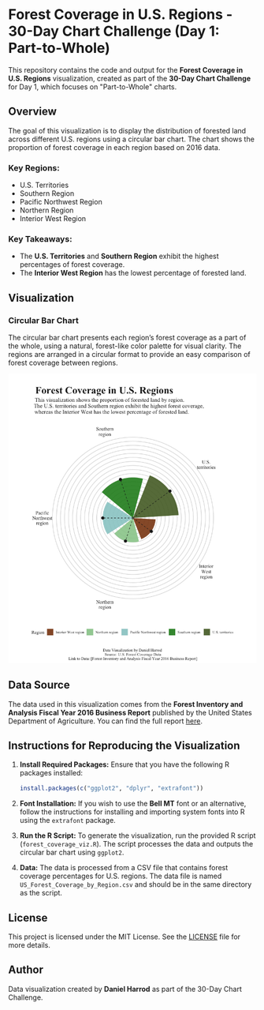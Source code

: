 
# Forest Coverage in U.S. Regions - 30-Day Chart Challenge (Day 1: Part-to-Whole)

This repository contains the code and output for the **Forest Coverage in U.S. Regions** visualization, created as part of the **30-Day Chart Challenge** for Day 1, which focuses on "Part-to-Whole" charts.

## Overview

The goal of this visualization is to display the distribution of forested land across different U.S. regions using a circular bar chart. The chart shows the proportion of forest coverage in each region based on 2016 data.

### Key Regions:
- U.S. Territories
- Southern Region
- Pacific Northwest Region
- Northern Region
- Interior West Region

### Key Takeaways:
- The **U.S. Territories** and **Southern Region** exhibit the highest percentages of forest coverage.
- The **Interior West Region** has the lowest percentage of forested land.

## Visualization

### Circular Bar Chart

The circular bar chart presents each region’s forest coverage as a part of the whole, using a natural, forest-like color palette for visual clarity. The regions are arranged in a circular format to provide an easy comparison of forest coverage between regions.

![Forest Coverage in U.S. Regions](Day_1_Part_to_Whole/Forrest_Coverage_in_US_Regions.png)

## Data Source

The data used in this visualization comes from the **Forest Inventory and Analysis Fiscal Year 2016 Business Report** published by the United States Department of Agriculture. You can find the full report [here](https://www.fs.usda.gov/sites/default/files/fs_media/fs_document/publication-15817-usda-forest-service-fia-annual-report-508.pdf).

## Instructions for Reproducing the Visualization

1. **Install Required Packages:**
   Ensure that you have the following R packages installed:

   ```r
   install.packages(c("ggplot2", "dplyr", "extrafont"))
   ```

2. **Font Installation:**
   If you wish to use the **Bell MT** font or an alternative, follow the instructions for installing and importing system fonts into R using the `extrafont` package.

3. **Run the R Script:**
   To generate the visualization, run the provided R script (`forest_coverage_viz.R`). The script processes the data and outputs the circular bar chart using `ggplot2`.

4. **Data:**
   The data is processed from a CSV file that contains forest coverage percentages for U.S. regions. The data file is named `US_Forest_Coverage_by_Region.csv` and should be in the same directory as the script.

## License

This project is licensed under the MIT License. See the [LICENSE](./LICENSE) file for more details.

## Author

Data visualization created by **Daniel Harrod** as part of the 30-Day Chart Challenge.
